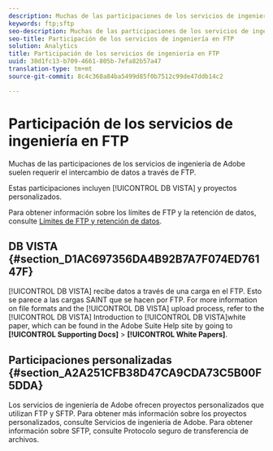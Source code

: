 ```yaml
---
description: Muchas de las participaciones de los servicios de ingeniería de Adobe suelen requerir el intercambio de datos a través de FTP.
keywords: ftp;sftp
seo-description: Muchas de las participaciones de los servicios de ingeniería de Adobe suelen requerir el intercambio de datos a través de FTP.
seo-title: Participación de los servicios de ingeniería en FTP
solution: Analytics
title: Participación de los servicios de ingeniería en FTP
uuid: 38d1fc13-b709-4661-805b-7efa82b57a47
translation-type: tm+mt
source-git-commit: 8c4c368a84ba5499d85f0b7512c99de47ddb14c2

---
```



# Participación de los servicios de ingeniería en FTP

Muchas de las participaciones de los servicios de ingeniería de Adobe suelen requerir el intercambio de datos a través de FTP.

Estas participaciones incluyen [!UICONTROL DB VISTA] y proyectos personalizados.

Para obtener información sobre los límites de FTP y la retención de datos, consulte [Límites de FTP y retención de datos](/help/export/ftp-and-sftp/ftp-limits.md).

## DB VISTA {#section_D1AC697356DA4B92B7A7F074ED76147F}

[!UICONTROL DB VISTA] recibe datos a través de una carga en el FTP. Esto se parece a las cargas SAINT que se hacen por FTP. For more information on file formats and the [!UICONTROL DB VISTA] upload process, refer to the [!UICONTROL DB VISTA] Introduction to [!UICONTROL DB VISTA]white paper, which can be found in the Adobe Suite Help site by going to **[!UICONTROL Supporting Docs]** &gt; **[!UICONTROL White Papers]**.

## Participaciones personalizadas {#section_A2A251CFB38D47CA9CDA73C5B00F5DDA}

Los servicios de ingeniería de Adobe ofrecen proyectos personalizados que utilizan FTP y SFTP. Para obtener más información sobre los proyectos personalizados, consulte Servicios de ingeniería de Adobe. Para obtener información sobre SFTP, consulte Protocolo [](/help/export/ftp-and-sftp/c-sftp/ftp-sftp.md)seguro de transferencia de archivos.
